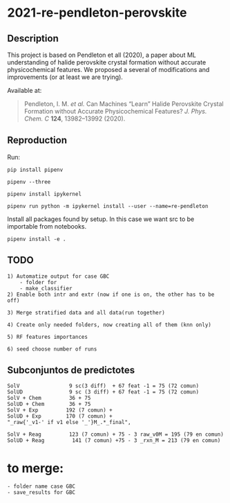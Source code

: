 # 2021-re-pendleton-perovskite

## Description

This project is based on Pendleton et all (2020), a paper about ML understanding of halide perovskite crystal formation without accurate physicochemical features. We proposed a several of modifications and improvements (or at least we are trying).

Available at:

> Pendleton, I. M. *et al.* Can Machines “Learn” Halide Perovskite Crystal Formation without Accurate Physicochemical Features? *J. Phys. Chem. C* **124**, 13982–13992 (2020).


## Reproduction

Run:

`pip install pipenv`

`pipenv --three`

`pipenv install ipykernel`

`pipenv run python -m ipykernel install --user --name=re-pendleton`

Install all packages found by setup. In this case we want src to be importable from notebooks.

`pipenv install -e .`

## TODO

    1) Automatize output for case GBC
        - folder for
        - make_classifier
    2) Enable both intr and extr (now if one is on, the other has to be off)

    3) Merge stratified data and all data(run together)

    4) Create only needed folders, now creating all of them (knn only)

    5) RF features importances

    6) seed choose number of runs

## Subconjuntos de predictotes

    SolV                9 sc(3 diff)  + 67 feat -1 = 75 (72 comun)
    SolUD               9 sc (3 diff) + 67 feat -1 = 75 (72 comun)
    SolV + Chem         36 + 75
    SolUD + Chem        36 + 75
    SolV + Exp         192 (7 comun) + 
    SolUD + Exp        170 (7 comun) + 
    "_raw{'_v1-' if v1 else '_'}M_.*_final",

    SolV + Reag         123 (7 comun) + 75 - 3 raw_v0M = 195 (79 en comun)
    SolUD + Reag         141 (7 comun) +75 - 3 _rxn_M = 213 (79 en comun)

# to merge:
    - folder name case GBC
    - save_results for GBC



